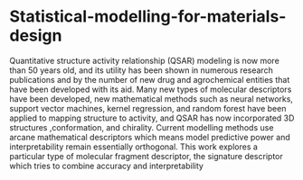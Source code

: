 # Statistical-modelling-for-materials-design
Quantitative structure activity relationship (QSAR) modeling is now more than 50 years old, and its utility has been shown in numerous research publications and by the number of new drug and agrochemical entities that have been developed with its aid. Many new types of molecular descriptors have been developed, new mathematical methods such as neural networks, support vector machines, kernel regression, and random forest have been applied to mapping structure to activity, and QSAR has now incorporated 3D structures ,conformation, and chirality. Current modelling methods use arcane mathematical descriptors which means model predictive power and interpretability remain essentially orthogonal. This work explores a particular type of molecular fragment descriptor, the signature descriptor which tries to combine accuracy and interpretability
